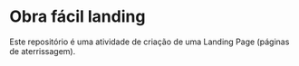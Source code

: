 # Obra fácil landing

Este repositório é uma atividade de criação de uma Landing Page (páginas de aterrissagem).
